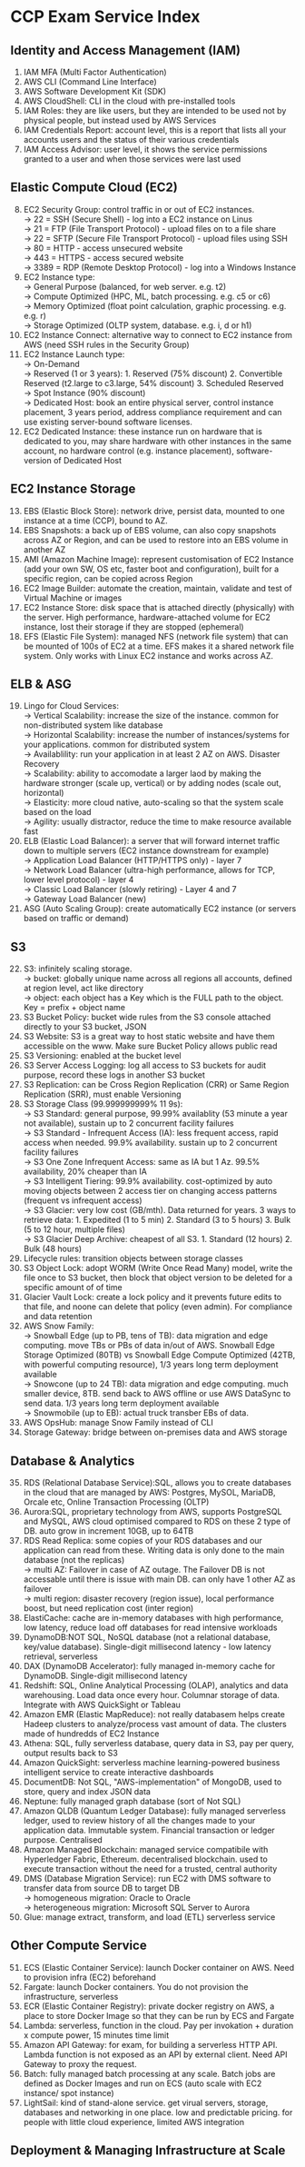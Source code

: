 # CCP Exam Service Index                         

## Identity and Access Management (IAM)                                    

1. IAM MFA (Multi Factor Authentication)                 
2. AWS CLI (Command Line Interface)                  
3. AWS Software Development Kit (SDK)                    
4. AWS CloudShell: CLI in the cloud with pre-installed tools                  
5. IAM Roles: they are like users, but they are intended to be used not by physical people, but instead used by AWS Services                              
6. IAM Credentials Report: account level, this is a report that lists all your accounts users and the status of their various credentials                          
7. IAM Access Advisor: user level, it shows the service permissions granted to a user and when those services were last used                              

## Elastic Compute Cloud (EC2)                   

8. EC2 Security Group: control traffic in or out of EC2 instances.                      
-> 22 = SSH (Secure Shell) - log into a EC2 instance on Linus                    
-> 21 = FTP (File Transport Protocol) - upload files on to a file share                     
-> 22 = SFTP (Secure File Transport Protocol) - upload files using SSH                             
-> 80 = HTTP - access unsecured website                   
-> 443 = HTTPS - access secured website                
-> 3389 = RDP (Remote Desktop Protocol) - log into a Windows Instance                                 
9. EC2 Instance type:               
-> General Purpose (balanced, for web server. e.g. t2)                        
-> Compute Optimized (HPC, ML, batch processing. e.g. c5 or c6)                   
-> Memory Optimized (float point calculation, graphic processing. e.g. e.g. r)                
-> Storage Optimized (OLTP system, database. e.g. i, d or h1)                                 
10. EC2 Instance Connect: alternative way to connect to EC2 instance from AWS (need SSH rules in the Security Group)                          
11. EC2 Instance Launch type:                       
-> On-Demand                 
-> Reserved (1 or 3 years): 1. Reserved (75% discount) 2. Convertible Reserved (t2.large to c3.large, 54% discount) 3. Scheduled Reserved                  
-> Spot Instance (90% discount)               
-> Dedicated Host: book an entire physical server, control instance placement, 3 years period, address compliance requirement and can use existing server-bound software licenses.                                              
12. EC2 Dedicated Instance: these instance run on hardware that is dedicated to you, may share hardware with other instances in the same account, no hardware control (e.g. instance placement), software-version of Dedicated Host                                

## EC2 Instance Storage                          

13. EBS (Elastic Block Store): network drive, persist data, mounted to one instance at a time (CCP), bound to AZ.                   
14. EBS Snapshots: a back up of EBS volume, can also copy snapshots across AZ or Region, and can be used to restore into an EBS volume in another AZ                  
15. AMI (Amazon Machine Image): represent customisation of EC2 Instance (add your own SW, OS etc, faster boot and configuration), built for a specific region, can be copied across Region                        
16. EC2 Image Builder: automate the creation, maintain, validate and test of Virtual Machine or images                           
17. EC2 Instance Store: disk space that is attached directly (physically) with the server. High performance, hardware-attached volume for EC2 instance, lost their storage if they are stopped (ephemeral)                                 
18. EFS (Elastic File System): managed NFS (network file system) that can be mounted of 100s of EC2 at a time. EFS makes it a shared network file system. Only works with Linux EC2 instance and works across AZ.                                    

## ELB & ASG                           

19. Lingo for Cloud Services:                                    
-> Vertical Scalability: increase the size of the instance. common for non-distributed system like database                   
-> Horizontal Scalability: increase the number of instances/systems for your applications. common for distributed system              
-> Availablility: run your application in at least 2 AZ on AWS. Disaster Recovery                
-> Scalability: ability to accomodate a larger laod by making the hardware stronger (scale up, vertical) or by adding nodes (scale out, horizontal)               
-> Elasticity: more cloud native, auto-scaling so that the system scale based on the load                         
-> Agility: usually distractor, reduce the time to make resource available fast                               
20. ELB (Elastic Load Balancer): a server that will forward internet traffic down to multiple servers (EC2 instance downstream for example)                      
-> Application Load Balancer (HTTP/HTTPS only) - layer 7                   
-> Network Load Balancer (ultra-high performance, allows for TCP, lower level protocol) - layer 4                
-> Classic Load Balancer (slowly retiring) - Layer 4 and 7                     
-> Gateway Load Balancer (new)                                           
21. ASG (Auto Scaling Group): create automatically EC2 instance (or servers based on traffic or demand)                                    


## S3                       

22. S3: infinitely scaling storage.                       
-> bucket: globally unique name across all regions all accounts, defined at region level, act like directory                   
-> object: each object has a Key which is the FULL path to the object. Key = prefix + object name                                  
23. S3 Bucket Policy: bucket wide rules from the S3 console attached directly to your S3 bucket, JSON                        
24. S3 Website: S3 is a great way to host static website and have them accessible on the www. Make sure Bucket Policy allows public read                 
25. S3 Versioning: enabled at the bucket level                           
26. S3 Server Access Logging: log all access to S3 buckets for audit purpose, record these logs in another S3 bucket                             
27. S3 Replication: can be Cross Region Replication (CRR) or Same Region Replication (SRR), must enable Versioning                       
28. S3 Storage Class (99.999999999% 11 9s):                             
-> S3 Standard: general purpose, 99.99% availablity (53 minute a year not available), sustain up to 2 concurrent facility failures                   
-> S3 Standard - Infrequent Access (IA): less frequent access, rapid access when needed. 99.9% availability. sustain up to 2 concurrent facility failures    
-> S3 One Zone Infrequent Access: same as IA but 1 Az. 99.5% availability, 20% cheaper than IA                  
-> S3 Intelligent Tiering: 99.9% availability. cost-optimized by auto moving objects between 2 access tier on changing access patterns (frequent vs  infrequent access)                             
-> S3 Glacier: very low cost (GB/mth). Data returned for years. 3 ways to retrieve data: 1. Expedited (1 to 5 min) 2. Standard (3 to 5 hours) 3. Bulk (5 to 12 hour, multiple files)                     
-> S3 Glacier Deep Archive: cheapest of all S3. 1. Standard (12 hours) 2. Bulk (48 hours)                     
29. Lifecycle rules: transition objects between storage classes                   
30. S3 Object Lock: adopt WORM (Write Once Read Many) model, write the file once to S3 bucket, then block that object version to be deleted for a specific amount of of time                      
31. Glacier Vault Lock: create a lock policy and it prevents future edits to that file, and noone can delete that policy (even admin). For compliance and data retention                                
32. AWS Snow Family:                   
-> Snowball Edge (up to PB, tens of TB): data migration and edge computing. move TBs or PBs of data in/out of AWS. Snowball Edge Storage Optimized (80TB) vs Snowball Edge Compute Optimized (42TB, with powerful computing resource), 1/3 years long term deployment available                                  
-> Snowcone (up to 24 TB): data migration and edge computing. much smaller device, 8TB. send back to AWS offline or use AWS DataSync to send data. 1/3 years long term deployment available                   
-> Snowmobile (up to EB): actual truck transber EBs of data.                            
33. AWS OpsHub: manage Snow Family instead of CLI                        
34. Storage Gateway: bridge between on-premises data and AWS storage                              


## Database & Analytics                      

35. RDS (Relational Database Service):SQL, allows you to create databases in the cloud that are managed by AWS: Postgres, MySOL, MariaDB, Orcale etc, Online Transaction Processing (OLTP)              
36. Aurora:SQL, proprietary technology from AWS, supports PostgreSQL and MySQL, AWS cloud optimised compared to RDS on these 2 type of DB. auto grow in increment 10GB, up to 64TB                      
37. RDS Read Replica: some copies of your RDS databases and our application can read from these. Writing data is only done to the main database (not the replicas)               
-> multi AZ: Failover in case of AZ outage. The Failover DB is not accessable until there is issue with main DB. can only have 1 other AZ as failover                       
-> multi region: disaster recovery (region issue), local performance boost, but need replication cost (inter region)                              
38. ElastiCache: cache are in-memory databases with high performance, low latency, reduce load off databases for read intensive workloads                 
39. DynamoDB:NOT SQL, NoSQL database (not a relational database, key/value database). Single-digit millisecond latency - low latency retrieval, serverless                  
40. DAX (DynamoDB Accelerator): fully managed in-memory cache for DynamoDB. Single-digit millisecond latency                       
41. Redshift: SQL, Online Analytical Processing (OLAP), analytics and data warehousing. Load data once every hour. Columnar storage of data. Integrate with AWS QuickSight or Tableau                        
42. Amazon EMR (Elastic MapReduce): not really databasem helps create Hadeep clusters to analyze/process vast amount of data. The clusters made of hundredds of EC2 Instance                      
43. Athena: SQL, fully serverless database, query data in S3, pay per query, output results back to S3                               
44. Amazon QuickSight: serverless machine learning-powered business intelligent service to create interactive dashboards                     
45. DocumentDB: Not SQL, "AWS-implementation" of MongoDB, used to store, query and index JSON data                       
46. Neptune: fully managed graph database (sort of Not SQL)                     
47. Amazon QLDB (Quantum Ledger Database): fully managed serverless ledger, used to review history of all the changes made to your application data. Immutable system. Financial transaction or ledger purpose. Centralised                                                 
48. Amazon Managed Blockchain: managed service compatibile with Hyperledger Fabric, Ethereum. decentralised blockchain. used to execute transaction without the need for a trusted, central authority                    
49. DMS (Database Migration Service): run EC2 with DMS software to transfer data from source DB to target DB               
-> homogeneous migration: Oracle to Oracle                       
-> heterogeneous migration: Microsoft SQL Server to Aurora                       
50. Glue: manage extract, transform, and load (ETL) serverless service                         

## Other Compute Service                  

51. ECS (Elastic Container Service): launch Docker container on AWS. Need to provision infra (EC2) beforehand                   
52. Fargate: launch Docker containers. You do not provision the infrastructure, serverless                        
53. ECR (Elastic Container Registry): private docker registry on AWS, a place to store Docker Image so that they can be run by ECS and Fargate                    
54. Lambda: serverless, function in the cloud. Pay per invokation + duration x compute power, 15 minutes time limit                   
55. Amazon API Gateway: for exam, for building a serverless HTTP API. Lambda function is not exposed as an API by external client. Need API Gateway  to proxy the request.                        
56. Batch: fully managed batch processing at any scale. Batch jobs are defined as Docker Images and run on ECS (auto scale with EC2 instance/ spot instance)                     
57. LightSail: kind of stand-alone service. get virual servers, storage, databases and networking in one place. low and predictable pricing. for people with little cloud experience, limited AWS integration                    

## Deployment & Managing Infrastructure at Scale






